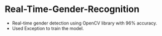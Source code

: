 # Real-Time-Gender-Recognition
- Real-time gender detection using OpenCV library with 96% accuracy.
- Used Exception to train the model.
